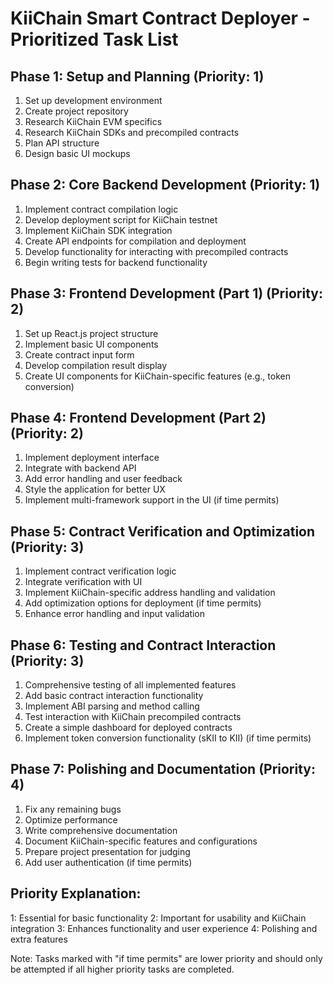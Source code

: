 # KiiChain Smart Contract Deployer - Prioritized Task List

## Phase 1: Setup and Planning (Priority: 1)
1. Set up development environment
2. Create project repository
3. Research KiiChain EVM specifics
4. Research KiiChain SDKs and precompiled contracts
5. Plan API structure
6. Design basic UI mockups

## Phase 2: Core Backend Development (Priority: 1)
1. Implement contract compilation logic
2. Develop deployment script for KiiChain testnet
3. Implement KiiChain SDK integration
4. Create API endpoints for compilation and deployment
5. Develop functionality for interacting with precompiled contracts
6. Begin writing tests for backend functionality

## Phase 3: Frontend Development (Part 1) (Priority: 2)
1. Set up React.js project structure
2. Implement basic UI components
3. Create contract input form
4. Develop compilation result display
5. Create UI components for KiiChain-specific features (e.g., token conversion)

## Phase 4: Frontend Development (Part 2) (Priority: 2)
1. Implement deployment interface
2. Integrate with backend API
3. Add error handling and user feedback
4. Style the application for better UX
5. Implement multi-framework support in the UI (if time permits)

## Phase 5: Contract Verification and Optimization (Priority: 3)
1. Implement contract verification logic
2. Integrate verification with UI
3. Implement KiiChain-specific address handling and validation
4. Add optimization options for deployment (if time permits)
5. Enhance error handling and input validation

## Phase 6: Testing and Contract Interaction (Priority: 3)
1. Comprehensive testing of all implemented features
2. Add basic contract interaction functionality
3. Implement ABI parsing and method calling
4. Test interaction with KiiChain precompiled contracts
5. Create a simple dashboard for deployed contracts
6. Implement token conversion functionality (sKII to KII) (if time permits)

## Phase 7: Polishing and Documentation (Priority: 4)
1. Fix any remaining bugs
2. Optimize performance
3. Write comprehensive documentation
4. Document KiiChain-specific features and configurations
5. Prepare project presentation for judging
6. Add user authentication (if time permits)

## Priority Explanation:
1: Essential for basic functionality
2: Important for usability and KiiChain integration
3: Enhances functionality and user experience
4: Polishing and extra features

Note: Tasks marked with "if time permits" are lower priority and should only be attempted if all higher priority tasks are completed.
